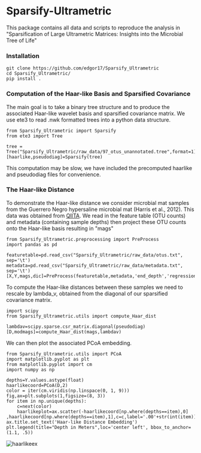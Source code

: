 # Sparsify-Ultrametric

This package contains all data and scripts to reproduce the analysis in "Sparsification of Large Ultrametric Matrices: Insights into the Microbial Tree of Life"

### Installation 

```
git clone https://github.com/edgor17/Sparsify_Ultrametric
cd Sparsify_Ultrametric/
pip install .
```

### Computation of the Haar-like Basis and Sparsified Covariance

The main goal is to take a binary tree structure and to produce the associated Haar-like wavelet basis and sparsified covariance matrix. We use ete3 to read .nwk formatted trees into a python data structure.  

```
from Sparsify_Ultrametric import Sparsify
from ete3 import Tree

tree = Tree("Sparsify_Ultrametric/raw_data/97_otus_unannotated.tree",format=1)
[haarlike,pseudodiag]=Sparsify(tree)
```

This computation may be slow, we have included the precomputed haarlike and pseudodiag files for convenience.

### The Haar-like Distance

To demonstrate the Haar-like distance we consider microbial mat samples from the Guerrero Negro hypersaline microbial mat (Harris et al., 2012). This data was obtained from [QIITA](https://qiita.ucsd.edu/study/description/1200#). We read in the feature table (OTU counts) and metadata (containing sample depths) then project these OTU counts onto the Haar-like basis resulting in "mags"

```
from Sparsify_Ultrametric.preprocessing import PreProcess
import pandas as pd

featuretable=pd.read_csv("Sparsify_Ultrametric/raw_data/otus.txt", sep='\t')
metadata=pd.read_csv("Sparsify_Ultrametric/raw_data/metadata.txt", sep='\t')
[X,Y,mags,dic]=PreProcess(featuretable,metadata,'end_depth','regression',tree,haarlike)
```

To compute the Haar-like distances between these samples we need to rescale by lambda_v, obtained from the diagonal of our sparsified covariance matrix. 

```
import scipy
from Sparsify_Ultrametric.utils import compute_Haar_dist

lambdav=scipy.sparse.csr_matrix.diagonal(pseudodiag)
[D,modmags]=compute_Haar_dist(mags,lambdav)
```

We can then plot the associated PCoA embedding.

```
from Sparsify_Ultrametric.utils import PCoA
import matplotlib.pyplot as plt
from matplotlib.pyplot import cm
import numpy as np

depths=Y.values.astype(float)
haarlikecoord=PCoA(D,2)
color = iter(cm.viridis(np.linspace(0, 1, 9)))
fig,ax=plt.subplots(1,figsize=(8, 3))
for item in np.unique(depths):
    c=next(color)
    haarlikeplot=ax.scatter(-haarlikecoord[np.where(depths==item),0] ,haarlikecoord[np.where(depths==item),1],c=c,label='.00'+str(int(item)))
ax.title.set_text('Haar-like Distance Embedding')
plt.legend(title="Depth in Meters",loc='center left', bbox_to_anchor=(1.1, .5))
```

![haarlikeex](https://github.com/edgor17/Sparsify_Ultrametric/assets/87628022/3304d8a8-fc6a-4195-b6a4-657e44075a9e)



